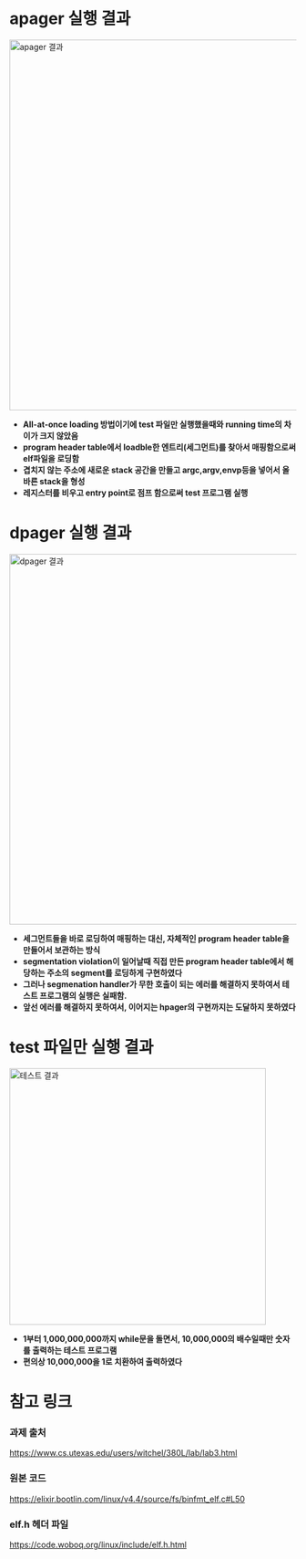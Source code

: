 # apager 실행 결과
<img width="650" alt="apager 결과" src="https://user-images.githubusercontent.com/47956399/116871382-20588c80-ac4f-11eb-92d4-f759735e4f80.PNG">

- **All-at-once loading 방법이기에 test 파일만 실행했을때와 running time의 차이가 크지 않았음**  
- **program header table에서 loadble한 엔트리(세그먼트)를 찾아서 매핑함으로써 elf파일을 로딩함**
- **겹치지 않는 주소에 새로운 stack 공간을 만들고 argc,argv,envp등을 넣어서 올바른 stack을 형성**
- **레지스터를 비우고 entry point로 점프 함으로써 test 프로그램 실행**
# dpager 실행 결과
<img width="650" alt="dpager 결과" src="https://user-images.githubusercontent.com/47956399/116871479-4716c300-ac4f-11eb-99b5-8fedcac0052b.PNG">

- **세그먼트들을 바로 로딩하여 매핑하는 대신, 자체적인 program header table을 만들어서 보관하는 방식**
- **segmentation violation이 일어날때 직접 만든 program header table에서 해당하는 주소의 segment를 로딩하게 구현하였다**
- **그러나 segmenation handler가 무한 호출이 되는 에러를 해결하지 못하여서 테스트 프로그램의 실행은 실패함.**
- **앞선 에러를 해결하지 못하여서, 이어지는 hpager의 구현까지는 도달하지 못하였다**
# test 파일만 실행 결과
<img width="450" alt="테스트 결과" src="https://user-images.githubusercontent.com/47956399/116871482-4aaa4a00-ac4f-11eb-8690-3c94e2522b39.PNG">

- **1부터 1,000,000,000까지 while문을 돌면서, 10,000,000의 배수일때만 숫자를 출력하는 테스트 프로그램**
- **편의상 10,000,000을 1로 치환하여 출력하였다**

# 참고 링크
### 과제 출처
https://www.cs.utexas.edu/users/witchel/380L/lab/lab3.html  
### 원본 코드
https://elixir.bootlin.com/linux/v4.4/source/fs/binfmt_elf.c#L50
### elf.h 헤더 파일
https://code.woboq.org/linux/include/elf.h.html  

